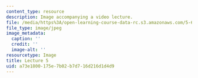```yaml
---
content_type: resource
description: Image accompanying a video lecture.
file: /media/https%3A/open-learning-course-data-rc.s3.amazonaws.com/5-60-thermodynamics-kinetics-spring-2008/a73e1800175e7b02b7d716d216d1d4d9_lec05_th.jpg
file_type: image/jpeg
image_metadata:
  caption: ''
  credit: ''
  image-alt: ''
resourcetype: Image
title: Lecture 5
uid: a73e1800-175e-7b02-b7d7-16d216d1d4d9
---
```

